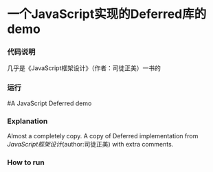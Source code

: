 # 一个JavaScript实现的Deferred库的demo

### 代码说明

几乎是《JavaScript框架设计》（作者：司徒正美）一书的

### 运行


#A JavaScript Deferred demo

### Explanation

Almost a completely copy. A copy of Deferred implementation from *JavaScript框架设计*(author:司徒正美) with extra comments.

### How to run


